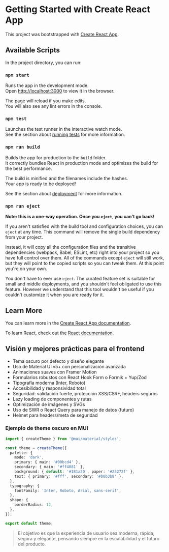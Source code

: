 # Getting Started with Create React App

This project was bootstrapped with [Create React App](https://github.com/facebook/create-react-app).

## Available Scripts

In the project directory, you can run:

### `npm start`

Runs the app in the development mode.\
Open [http://localhost:3000](http://localhost:3000) to view it in the browser.

The page will reload if you make edits.\
You will also see any lint errors in the console.

### `npm test`

Launches the test runner in the interactive watch mode.\
See the section about [running tests](https://facebook.github.io/create-react-app/docs/running-tests) for more information.

### `npm run build`

Builds the app for production to the `build` folder.\
It correctly bundles React in production mode and optimizes the build for the best performance.

The build is minified and the filenames include the hashes.\
Your app is ready to be deployed!

See the section about [deployment](https://facebook.github.io/create-react-app/docs/deployment) for more information.

### `npm run eject`

**Note: this is a one-way operation. Once you `eject`, you can't go back!**

If you aren't satisfied with the build tool and configuration choices, you can `eject` at any time. This command will remove the single build dependency from your project.

Instead, it will copy all the configuration files and the transitive dependencies (webpack, Babel, ESLint, etc) right into your project so you have full control over them. All of the commands except `eject` will still work, but they will point to the copied scripts so you can tweak them. At this point you're on your own.

You don't have to ever use `eject`. The curated feature set is suitable for small and middle deployments, and you shouldn't feel obligated to use this feature. However we understand that this tool wouldn't be useful if you couldn't customize it when you are ready for it.

## Learn More

You can learn more in the [Create React App documentation](https://facebook.github.io/create-react-app/docs/getting-started).

To learn React, check out the [React documentation](https://reactjs.org/).

## Visión y mejores prácticas para el frontend

- Tema oscuro por defecto y diseño elegante
- Uso de Material UI v5+ con personalización avanzada
- Animaciones suaves con Framer Motion
- Formularios robustos con React Hook Form o Formik + Yup/Zod
- Tipografía moderna (Inter, Roboto)
- Accesibilidad y responsividad total
- Seguridad: validación fuerte, protección XSS/CSRF, headers seguros
- Lazy loading de componentes y rutas
- Optimización de imágenes y SVGs
- Uso de SWR o React Query para manejo de datos (futuro)
- Helmet para headers/meta de seguridad

### Ejemplo de theme oscuro en MUI

```ts
import { createTheme } from '@mui/material/styles';

const theme = createTheme({
  palette: {
    mode: 'dark',
    primary: { main: '#00bcd4' },
    secondary: { main: '#ff4081' },
    background: { default: '#181a20', paper: '#23272f' },
    text: { primary: '#fff', secondary: '#b0b3b8' },
  },
  typography: {
    fontFamily: 'Inter, Roboto, Arial, sans-serif',
  },
  shape: {
    borderRadius: 12,
  },
});

export default theme;
```

> El objetivo es que la experiencia de usuario sea moderna, rápida, segura y elegante, pensando siempre en la escalabilidad y el futuro del producto.
